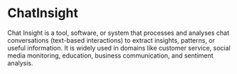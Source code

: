 # ChatInsight
Chat Insight is a tool, software, or system that processes and analyses chat conversations (text-based interactions) to extract insights, patterns, or useful information. It is widely used in domains like customer service, social media monitoring, education, business communication, and sentiment analysis.
